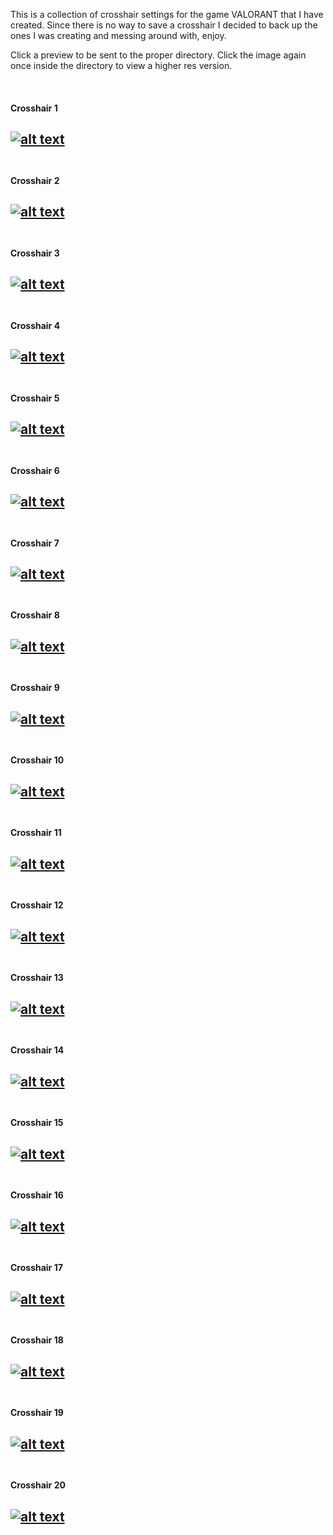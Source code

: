 [//]: # ()
[//]: # (http://github.com/your-rival/valorant-crosshairs)
[//]: # (A Collection of VALORANT crosshair settings.)
[//]: # ()

[//]: # (Crosshair Index)
[xhair1]: Crosshair01/preview.png "Crosshair 1 Preview"
[xhair2]: Crosshair02/preview.png "Crosshair 2 Preview"
[xhair3]: Crosshair03/preview.png "Crosshair 3 Preview"
[xhair4]: Crosshair04/preview.png "Crosshair 4 Preview"
[xhair5]: Crosshair05/preview.png "Crosshair 5 Preview"
[xhair6]: Crosshair06/preview.png "Crosshair 6 Preview"
[xhair7]: Crosshair07/preview.png "Crosshair 7 Preview"
[xhair8]: Crosshair08/preview.png "Crosshair 8 Preview"
[xhair9]: Crosshair09/preview.png "Crosshair 9 Preview"
[xhair10]: Crosshair10/preview.png "Crosshair 10 Preview"
[xhair11]: Crosshair11/preview.png "Crosshair 11 Preview"
[xhair12]: Crosshair12/preview.png "Crosshair 12 Preview"
[xhair13]: Crosshair13/preview.png "Crosshair 13 Preview"
[xhair14]: Crosshair14/preview.png "Crosshair 14 Preview"
[xhair15]: Crosshair15/preview.png "Crosshair 15 Preview"
[xhair16]: Crosshair16/preview.png "Crosshair 16 Preview"
[xhair17]: Crosshair17/preview.png "Crosshair 17 Preview"
[xhair18]: Crosshair18/preview.png "Crosshair 18 Preview"
[xhair19]: Crosshair19/preview.png "Crosshair 19 Preview"
[xhair20]: Crosshair20/preview.png "Crosshair 20 Preview"

[//]: # (Crosshair Listing)

This is a collection of crosshair settings for the game VALORANT that I have created. Since there is no way to save a crosshair I decided to back up the ones I was creating and messing around with, enjoy.

Click a preview to be sent to the proper directory. Click the image again once inside the directory to view a higher res version.

<br>

#### Crosshair 1
[![alt text][xhair1]](Crosshair01) <br> <br>
---
#### Crosshair 2
[![alt text][xhair2]](Crosshair02) <br> <br>
---
#### Crosshair 3
[![alt text][xhair3]](Crosshair03) <br> <br>
---
#### Crosshair 4
[![alt text][xhair4]](Crosshair04) <br> <br>
---
#### Crosshair 5
[![alt text][xhair5]](Crosshair05) <br> <br>
---
#### Crosshair 6
[![alt text][xhair6]](Crosshair06) <br> <br>
---
#### Crosshair 7
[![alt text][xhair7]](Crosshair07) <br> <br>
---
#### Crosshair 8
[![alt text][xhair8]](Crosshair08) <br> <br>
---
#### Crosshair 9
[![alt text][xhair9]](Crosshair09) <br> <br>
---
#### Crosshair 10
[![alt text][xhair10]](Crosshair10) <br> <br>
---
#### Crosshair 11
[![alt text][xhair11]](Crosshair11) <br> <br>
---
#### Crosshair 12
[![alt text][xhair12]](Crosshair12) <br> <br>
---
#### Crosshair 13
[![alt text][xhair13]](Crosshair13) <br> <br>
---
#### Crosshair 14
[![alt text][xhair14]](Crosshair14) <br> <br>
---
#### Crosshair 15
[![alt text][xhair15]](Crosshair15) <br> <br>
---
#### Crosshair 16
[![alt text][xhair16]](Crosshair16) <br> <br>
---
#### Crosshair 17
[![alt text][xhair17]](Crosshair17) <br> <br>
---
#### Crosshair 18
[![alt text][xhair18]](Crosshair18) <br> <br>
---
#### Crosshair 19
[![alt text][xhair19]](Crosshair19) <br> <br>
---
#### Crosshair 20
[![alt text][xhair20]](Crosshair20) <br> <br>
---
